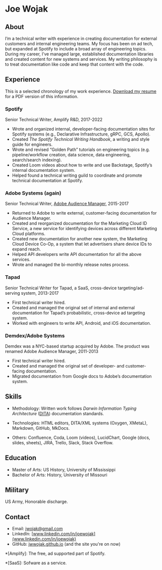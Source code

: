 # Joe Wojak

## About

I’m a technical writer with experience in creating documentation for external customers and internal engineering teams. My focus has been on ad tech, but expanded at Spotify to include a broad array of engineering topics. During my career, I’ve managed large, established documentation libraries and created content for new systems and services. My writing philosophy is to treat documentation like code and keep that content with the code.

## Experience

This is a selected chronology of my work experience. [Download my resume](Joe_Wojak_TechWriter.pdf) for a PDF version of this information.

### Spotify
Senior Technical Writer, Amplify R&D, 2017-2022

- Wrote and organized internal, developer-facing documentation sites for Spotify systems  (e.g., Declarative Infrastructure, gRPC, GCS, Apollo).
- Created _The Spotify Technical Writing Handbook_, a writing and style guide for engineers.
- Wrote and revised “Golden Path” tutorials on engineering topics (e.g. pipeline/workflow creation, data science, data engineering, search/search indexing).
- Created Loom videos about how to write and use Backstage, Spotify’s internal documentation system.
- Helped found a technical writing guild to coordinate and promote technical documentation at Spotify.

### Adobe Systems (again) 
Senior Technical Writer, [Adobe Audience Manager](https://business.adobe.com/products/audience-manager/adobe-audience-manager.html), 2015-2017

- Returned to Adobe to write external, customer-facing documentation for Audience Manager.
- Created and reorganized documentation for the Marketing Cloud ID Service, a new service for identifying devices across different Marketing Cloud platforms.
- Created new documentation for another new system, the Marketing Cloud Device Co-Op, a system that let advertisers share device IDs to expand reach.
- Helped API developers write API documentation for all the above services.
- Wrote and managed the bi-monthly release notes process.

### Tapad
Senior Technical Writer for Tapad, a SaaS, cross-device targeting/ad-serving system, 2013-2017

- First technical writer hired.
- Created and managed the original set of internal and external documentation for Tapad’s probabilistic, cross-device ad targeting system.
- Worked with engineers to write API, Android, and iOS documentation.

### Demdex/Adobe Systems
Demdex was a NYC-based startup acquired by Adobe. The product was renamed Adobe Audience Manager, 2011-2013

- First technical writer hired.
- Created and managed the original set of developer- and customer-facing documentation.
- Migrated documentation from Google docs to Adobe’s documentation system.


## Skills

- Methodology: Written work follows _Darwin Information Typing Architecture_ ([DITA](https://en.wikipedia.org/wiki/Darwin_Information_Typing_Architecture)) documentation standards.

- Technologies: HTML editors, DITA/XML systems (Oxygen, XMetaL), Markdown, GitHub, MkDocs.
- Others: Confluence, Coda, Loom (videos), LucidChart, Google (docs, slides, sheets), JIRA, Trello, Slack, Stack Overflow.

## Education

- Master of Arts: US History, University of Mississippi
- Bachelor of Arts: History, University of Missouri

## Military

US Army, Honorable discharge.

## Contact

- Email: jwojak@gmail.com
- LinkedIn: [www.linkedin.com/in/joewojak](www.linkedin.com/in/joewojak)
- GitHub: [jwwojak.github.io](https://github.com/jwwojak/jwwojak.github.io) (and the site you're on now)

<!-- Reference links -->
*[Amplify]: The free, ad supported part of Spotify.

*[SaaS]: Sofware as a service.
